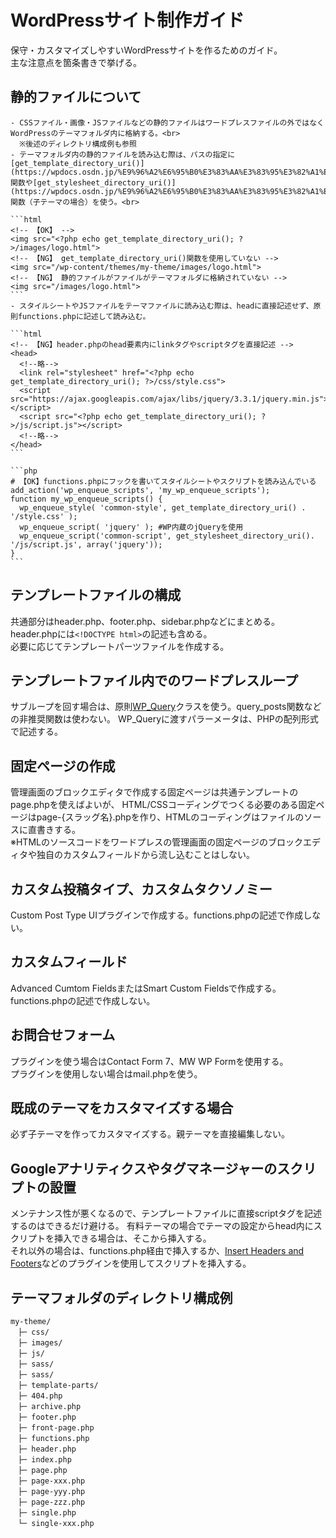 # WordPressサイト制作ガイド
保守・カスタマイズしやすいWordPressサイトを作るためのガイド。<br>
主な注意点を箇条書きで挙げる。
## 静的ファイルについて  
    - CSSファイル・画像・JSファイルなどの静的ファイルはワードプレスファイルの外ではなくWordPressのテーマフォルダ内に格納する。<br>
      ※後述のディレクトリ構成例も参照
    - テーマフォルダ内の静的ファイルを読み込む際は、パスの指定に[get_template_directory_uri()](https://wpdocs.osdn.jp/%E9%96%A2%E6%95%B0%E3%83%AA%E3%83%95%E3%82%A1%E3%83%AC%E3%83%B3%E3%82%B9/get_template_directory_uri)関数や[get_stylesheet_directory_uri()](https://wpdocs.osdn.jp/%E9%96%A2%E6%95%B0%E3%83%AA%E3%83%95%E3%82%A1%E3%83%AC%E3%83%B3%E3%82%B9/get_stylesheet_directory_uri)関数（子テーマの場合）を使う。<br>

    ```html
    <!-- 【OK】 -->
    <img src="<?php echo get_template_directory_uri(); ?>/images/logo.html">
    <!-- 【NG】 get_template_directory_uri()関数を使用していない -->
    <img src="/wp-content/themes/my-theme/images/logo.html">
    <!-- 【NG】 静的ファイルがファイルがテーマフォルダに格納されていない -->
    <img src="/images/logo.html">
    ```
    - スタイルシートやJSファイルをテーマファイルに読み込む際は、headに直接記述せず、原則functions.phpに記述して読み込む。

    ```html
    <!-- 【NG】header.phpのhead要素内にlinkタグやscriptタグを直接記述 -->
    <head>
      <!--略-->
      <link rel="stylesheet" href="<?php echo get_template_directory_uri(); ?>/css/style.css">
      <script src="https://ajax.googleapis.com/ajax/libs/jquery/3.3.1/jquery.min.js"></script>
      <script src="<?php echo get_template_directory_uri(); ?>/js/script.js"></script>
      <!--略-->
    </head>
    ```

    ```php
    # 【OK】functions.phpにフックを書いてスタイルシートやスクリプトを読み込んでいる
    add_action('wp_enqueue_scripts', 'my_wp_enqueue_scripts');
    function my_wp_enqueue_scripts() {
      wp_enqueue_style( 'common-style', get_template_directory_uri() . '/style.css' );
      wp_enqueue_script( 'jquery' ); #WP内蔵のjQueryを使用
      wp_enqueue_script('common-script', get_stylesheet_directory_uri(). '/js/script.js', array('jquery'));
    }
    ```


## テンプレートファイルの構成  
共通部分はheader.php、footer.php、sidebar.phpなどにまとめる。<br>
header.phpには`<!DOCTYPE html>`の記述も含める。<br>
必要に応じてテンプレートパーツファイルを作成する。

## テンプレートファイル内でのワードプレスループ  
サブループを回す場合は、原則[WP_Query](https://wpdocs.osdn.jp/%E9%96%A2%E6%95%B0%E3%83%AA%E3%83%95%E3%82%A1%E3%83%AC%E3%83%B3%E3%82%B9/WP_Query)クラスを使う。query_posts関数などの非推奨関数は使わない。
WP_Queryに渡すパラーメータは、PHPの配列形式で記述する。

## 固定ページの作成
管理画面のブロックエディタで作成する固定ページは共通テンプレートのpage.phpを使えばよいが、
HTML/CSSコーディングでつくる必要のある固定ページはpage-{スラッグ名}.phpを作り、HTMLのコーディングはファイルのソースに直書きする。<br>
※HTMLのソースコードをワードプレスの管理画面の固定ページのブロックエディタや独自のカスタムフィールドから流し込むことはしない。

## カスタム投稿タイプ、カスタムタクソノミー  
Custom Post Type UIプラグインで作成する。functions.phpの記述で作成しない。

## カスタムフィールド
Advanced Cumtom FieldsまたはSmart Custom Fieldsで作成する。functions.phpの記述で作成しない。

## お問合せフォーム  
プラグインを使う場合はContact Form 7、MW WP Formを使用する。<br>
プラグインを使用しない場合はmail.phpを使う。

## 既成のテーマをカスタマイズする場合  
必ず子テーマを作ってカスタマイズする。親テーマを直接編集しない。

## Googleアナリティクスやタグマネージャーのスクリプトの設置
メンテナンス性が悪くなるので、テンプレートファイルに直接scriptタグを記述するのはできるだけ避ける。
有料テーマの場合でテーマの設定からhead内にスクリプトを挿入できる場合は、そこから挿入する。<br>
それ以外の場合は、functions.php経由で挿入するか、[Insert Headers and Footers](https://ja.wordpress.org/plugins/insert-headers-and-footers/)などのプラグインを使用してスクリプトを挿入する。

## テーマフォルダのディレクトリ構成例
```
my-theme/
　├─ css/
　├─ images/
　├─ js/
　├─ sass/
　├─ sass/
　├─ template-parts/
　├─ 404.php
　├─ archive.php
　├─ footer.php
　├─ front-page.php
　├─ functions.php
　├─ header.php
　├─ index.php
　├─ page.php
　├─ page-xxx.php
　├─ page-yyy.php
　├─ page-zzz.php
　├─ single.php
　└─ single-xxx.php
```


